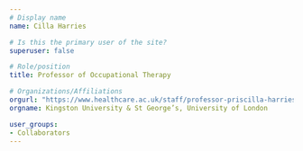 ```yaml
---
# Display name
name: Cilla Harries

# Is this the primary user of the site?
superuser: false

# Role/position
title: Professor of Occupational Therapy

# Organizations/Affiliations
orgurl: "https://www.healthcare.ac.uk/staff/professor-priscilla-harries-phd-msc-dipcot-fhea-frcot/"
orgname: Kingston University & St George’s, University of London

user_groups:
- Collaborators
---
```

